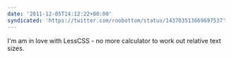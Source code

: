 ```yaml
---
date: '2011-12-05T14:12:22+00:00'
syndicated: 'https://twitter.com/roobottom/status/143703513669697537'
---
```

I'm am in love with LessCSS - no more calculator to work out relative text sizes.
